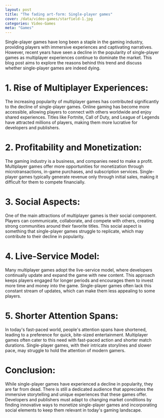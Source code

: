 ```yaml
---
layout: post
title: "The fading art-form: Single-player games"
cover: /data/video-games/starfield-1.jpg
categories: Video-Games
meta: "Games"
---
```


Single-player games have long been a staple in the gaming industry, providing players with immersive experiences and captivating narratives. However, recent years have seen a decline in the popularity of single-player games as multiplayer experiences continue to dominate the market. This blog post aims to explore the reasons behind this trend and discuss whether single-player games are indeed dying.

# 1. Rise of Multiplayer Experiences:
The increasing popularity of multiplayer games has contributed significantly to the decline of single-player games. Online gaming has become more accessible, allowing players to connect with others worldwide and enjoy shared experiences. Titles like Fortnite, Call of Duty, and League of Legends have attracted millions of players, making them more lucrative for developers and publishers.

# 2. Profitability and Monetization:
The gaming industry is a business, and companies need to make a profit. Multiplayer games offer more opportunities for monetization through microtransactions, in-game purchases, and subscription services. Single-player games typically generate revenue only through initial sales, making it difficult for them to compete financially.

# 3. Social Aspects:
One of the main attractions of multiplayer games is their social component. Players can communicate, collaborate, and compete with others, creating strong communities around their favorite titles. This social aspect is something that single-player games struggle to replicate, which may contribute to their decline in popularity.

# 4. Live-Service Model:
Many multiplayer games adopt the live-service model, where developers continually update and expand the game with new content. This approach keeps players engaged for longer periods and encourages them to invest more time and money into the game. Single-player games often lack this constant stream of updates, which can make them less appealing to some players.

# 5. Shorter Attention Spans:
In today's fast-paced world, people's attention spans have shortened, leading to a preference for quick, bite-sized entertainment. Multiplayer games often cater to this need with fast-paced action and shorter match durations. Single-player games, with their intricate storylines and slower pace, may struggle to hold the attention of modern gamers.

# Conclusion:
While single-player games have experienced a decline in popularity, they are far from dead. There is still a dedicated audience that appreciates the immersive storytelling and unique experiences that these games offer. Developers and publishers must adapt to changing market conditions by finding innovative ways to monetize single-player games and incorporating social elements to keep them relevant in today's gaming landscape.